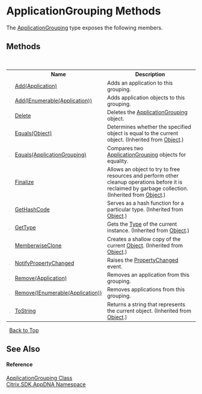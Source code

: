 # ApplicationGrouping Methods
 

The <a href="T_Citrix_SDK_AppDNA_ApplicationGrouping">ApplicationGrouping</a> type exposes the following members.


## Methods
&nbsp;<table><tr><th></th><th>Name</th><th>Description</th></tr><tr><td>![Public method](media/pubmethod.gif "Public method")</td><td><a href="M_Citrix_SDK_AppDNA_ApplicationGrouping_Add">Add(Application)</a></td><td>
Adds an application to this grouping.</td></tr><tr><td>![Public method](media/pubmethod.gif "Public method")</td><td><a href="M_Citrix_SDK_AppDNA_ApplicationGrouping_Add_1">Add(IEnumerable(Application))</a></td><td>
Adds application objects to this grouping.</td></tr><tr><td>![Public method](media/pubmethod.gif "Public method")</td><td><a href="M_Citrix_SDK_AppDNA_ApplicationGrouping_Delete">Delete</a></td><td>
Deletes the <a href="T_Citrix_SDK_AppDNA_ApplicationGrouping">ApplicationGrouping</a> object.</td></tr><tr><td>![Public method](media/pubmethod.gif "Public method")</td><td><a href="http://msdn2.microsoft.com/en-us/library/bsc2ak47" target="_blank">Equals(Object)</a></td><td>
Determines whether the specified object is equal to the current object.
 (Inherited from <a href="http://msdn2.microsoft.com/en-us/library/e5kfa45b" target="_blank">Object</a>.)</td></tr><tr><td>![Public method](media/pubmethod.gif "Public method")</td><td><a href="M_Citrix_SDK_AppDNA_ApplicationGrouping_Equals">Equals(ApplicationGrouping)</a></td><td>
Compares two <a href="T_Citrix_SDK_AppDNA_ApplicationGrouping">ApplicationGrouping</a> objects for equality.</td></tr><tr><td>![Protected method](media/protmethod.gif "Protected method")</td><td><a href="http://msdn2.microsoft.com/en-us/library/4k87zsw7" target="_blank">Finalize</a></td><td>
Allows an object to try to free resources and perform other cleanup operations before it is reclaimed by garbage collection.
 (Inherited from <a href="http://msdn2.microsoft.com/en-us/library/e5kfa45b" target="_blank">Object</a>.)</td></tr><tr><td>![Public method](media/pubmethod.gif "Public method")</td><td><a href="http://msdn2.microsoft.com/en-us/library/zdee4b3y" target="_blank">GetHashCode</a></td><td>
Serves as a hash function for a particular type.
 (Inherited from <a href="http://msdn2.microsoft.com/en-us/library/e5kfa45b" target="_blank">Object</a>.)</td></tr><tr><td>![Public method](media/pubmethod.gif "Public method")</td><td><a href="http://msdn2.microsoft.com/en-us/library/dfwy45w9" target="_blank">GetType</a></td><td>
Gets the <a href="http://msdn2.microsoft.com/en-us/library/42892f65" target="_blank">Type</a> of the current instance.
 (Inherited from <a href="http://msdn2.microsoft.com/en-us/library/e5kfa45b" target="_blank">Object</a>.)</td></tr><tr><td>![Protected method](media/protmethod.gif "Protected method")</td><td><a href="http://msdn2.microsoft.com/en-us/library/57ctke0a" target="_blank">MemberwiseClone</a></td><td>
Creates a shallow copy of the current <a href="http://msdn2.microsoft.com/en-us/library/e5kfa45b" target="_blank">Object</a>.
 (Inherited from <a href="http://msdn2.microsoft.com/en-us/library/e5kfa45b" target="_blank">Object</a>.)</td></tr><tr><td>![Protected method](media/protmethod.gif "Protected method")</td><td><a href="M_Citrix_SDK_AppDNA_ApplicationGrouping_NotifyPropertyChanged">NotifyPropertyChanged</a></td><td>
Raises the <a href="E_Citrix_SDK_AppDNA_ApplicationGrouping_PropertyChanged">PropertyChanged</a> event.</td></tr><tr><td>![Public method](media/pubmethod.gif "Public method")</td><td><a href="M_Citrix_SDK_AppDNA_ApplicationGrouping_Remove">Remove(Application)</a></td><td>
Removes an application from this grouping.</td></tr><tr><td>![Public method](media/pubmethod.gif "Public method")</td><td><a href="M_Citrix_SDK_AppDNA_ApplicationGrouping_Remove_1">Remove(IEnumerable(Application))</a></td><td>
Removes applications from this grouping.</td></tr><tr><td>![Public method](media/pubmethod.gif "Public method")</td><td><a href="http://msdn2.microsoft.com/en-us/library/7bxwbwt2" target="_blank">ToString</a></td><td>
Returns a string that represents the current object.
 (Inherited from <a href="http://msdn2.microsoft.com/en-us/library/e5kfa45b" target="_blank">Object</a>.)</td></tr></table>&nbsp;
<a href="#applicationgrouping-methods">Back to Top</a>

## See Also


#### Reference
<a href="T_Citrix_SDK_AppDNA_ApplicationGrouping">ApplicationGrouping Class</a><br /><a href="N_Citrix_SDK_AppDNA">Citrix.SDK.AppDNA Namespace</a><br />